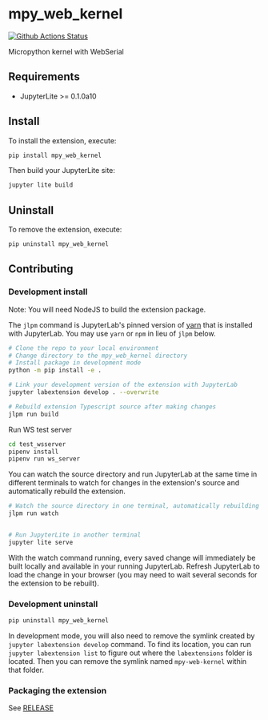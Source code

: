 # mpy_web_kernel

[![Github Actions Status](https://github.com/kumekay/mpy-web-kernel/workflows/Build/badge.svg)](https://github.com/kumekay/mpy-web-kernel/actions/workflows/build.yml)

Micropython kernel with WebSerial

## Requirements

- JupyterLite >= 0.1.0a10

## Install

To install the extension, execute:

```bash
pip install mpy_web_kernel
```

Then build your JupyterLite site:

```bash
jupyter lite build
```

## Uninstall

To remove the extension, execute:

```bash
pip uninstall mpy_web_kernel
```

## Contributing

### Development install

Note: You will need NodeJS to build the extension package.

The `jlpm` command is JupyterLab's pinned version of
[yarn](https://yarnpkg.com/) that is installed with JupyterLab. You may use
`yarn` or `npm` in lieu of `jlpm` below.

```bash
# Clone the repo to your local environment
# Change directory to the mpy_web_kernel directory
# Install package in development mode
python -m pip install -e .

# Link your development version of the extension with JupyterLab
jupyter labextension develop . --overwrite

# Rebuild extension Typescript source after making changes
jlpm run build
```

Run WS test server

```bash
cd test_wsserver
pipenv install
pipenv run ws_server
```

You can watch the source directory and run JupyterLab at the same time in different terminals to watch for changes in the extension's source and automatically rebuild the extension.

```bash
# Watch the source directory in one terminal, automatically rebuilding when needed
jlpm run watch


# Run JupyterLite in another terminal
jupyter lite serve
```

With the watch command running, every saved change will immediately be built locally and available in your running JupyterLab. Refresh JupyterLab to load the change in your browser (you may need to wait several seconds for the extension to be rebuilt).

### Development uninstall

```bash
pip uninstall mpy_web_kernel
```

In development mode, you will also need to remove the symlink created by `jupyter labextension develop`
command. To find its location, you can run `jupyter labextension list` to figure out where the `labextensions`
folder is located. Then you can remove the symlink named `mpy-web-kernel` within that folder.

### Packaging the extension

See [RELEASE](RELEASE.md)
